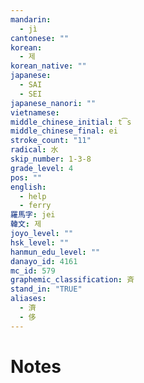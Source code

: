 ```yaml
---
mandarin:
  - jì
cantonese: ""
korean:
  - 제
korean_native: ""
japanese:
  - SAI
  - SEI
japanese_nanori: ""
vietnamese:
middle_chinese_initial: t͡s
middle_chinese_final: ei
stroke_count: "11"
radical: 水
skip_number: 1-3-8
grade_level: 4
pos: ""
english:
  - help
  - ferry
羅馬字: jei
韓文: 제
joyo_level: ""
hsk_level: ""
hanmun_edu_level: ""
danayo_id: 4161
mc_id: 579
graphemic_classification: 斉
stand_in: "TRUE"
aliases:
  - 濟
  - 侈
---
```


# Notes
